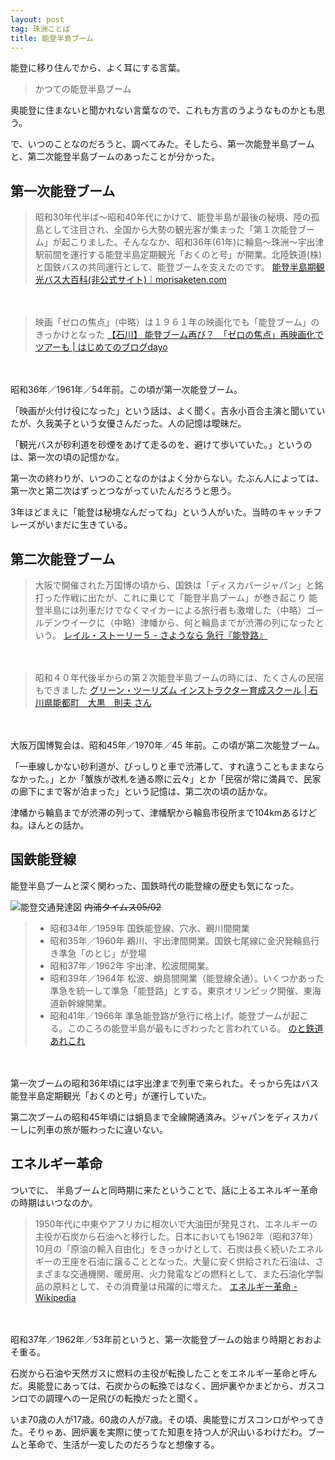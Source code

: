 ```yaml
---
layout: post
tag: 珠洲ことば
title: 能登半島ブーム
---
```

能登に移り住んでから、よく耳にする言葉。

>かつての能登半島ブーム

奥能登に住まないと聞かれない言葉なので、これも方言のうようなものかとも思う。

で、いつのことなのだろうと、調べてみた。そしたら、第一次能登半島ブームと、第二次能登半島ブームのあったことが分かった。


## 第一次能登ブーム


> 昭和30年代半ば～昭和40年代にかけて、能登半島が最後の秘境、陸の孤島として注目され、全国から大勢の観光客が集まった「第１次能登ブーム」が起こりました。そんななか、昭和36年(61年)に輪島～珠洲～宇出津駅前間を運行する能登半島定期観光「おくのと号」が開業。北陸鉄道(株)と国鉄バスの共同運行として、能登ブームを支えたのです。
> [能登半島期観光バス大百科(非公式サイト)｜morisaketen.com](http://www.geocities.jp/kogata79/u-teikan.html)

　

> 映画「ゼロの焦点」（中略）は１９６１年の映画化でも「能登ブーム」のきっかけとなった
> [【石川】 能登ブーム再び？　「ゼロの焦点」再映画化でツアーも | はじめてのブログdayo](http://hajiblog.jugem.jp/?eid=141)

　

昭和36年／1961年／54年前。この頃が第一次能登ブーム。

「映画が火付け役になった」という話は、よく聞く。吉永小百合主演と聞いていたが、久我美子という女優さんだった。人の記憶は曖昧だ。

「観光バスが砂利道を砂煙をあげて走るのを、避けて歩いていた。」というのは、第一次の頃の記憶かな。

第一次の終わりが、いつのことなのかはよく分からない。たぶん人によっては、第一次と第二次はずっとつながっていたんだろうと思う。

3年ほどまえに「能登は秘境なんだってね」という人がいた。当時のキャッチフレーズがいまだに生きている。


## 第二次能登ブーム


> 大阪で開催された万国博の頃から、国鉄は「ディスカバージャパン」と銘打った作戦に出たが、これに乗じて「能登半島ブーム」が巻き起こり
> 能登半島には列車だけでなくマイカーによる旅行者も激増した（中略）ゴールデンウイークに（中略）津幡から、何と輪島までが渋滞の列になったという。
> [レイル・ストーリー５ - さようなら 急行『能登路』](http://www.ne.jp/asahi/mulberry/mt/rail5/exp-notoji.html)

　

> 昭和４０年代後半からの第２次能登半島ブームの時には、たくさんの民宿もできました
> [グリーン・ツーリズム インストラクター育成スクール | 石川県能都町　大黒　則夫 さん](http://www.kouryu.or.jp/school/sotsu/i0605.html)

　

大阪万国博覧会は、昭和45年／1970年／45 年前。この頃が第二次能登ブーム。

「一車線しかない砂利道が、びっしりと車で渋滞して、すれ違うこともままならなかった。」とか「蟹族が改札を通る際に云々」とか「民宿が常に満員で、民家の廊下にまで客が泊まった」という記憶は、第二次の頃の話かな。

津幡から輪島までが渋滞の列って、津幡駅から輪島市役所まで104kmあるけどね。ほんとの話か。



## 国鉄能登線

能登半島ブームと深く関わった、国鉄時代の能登線の歴史も気になった。

![能登交通発達図](https://kobapan.com/f/23074906992_8814dd251a.jpg)
<s>内浦タイムス05/02</s>

> - 昭和34年／1959年 	国鉄能登線、穴水、鵜川間開業
> - 昭和35年／1960年 	鵜川、宇出津間開業。国鉄七尾線に金沢発輪島行き準急「のとじ」が登場
> - 昭和37年／1962年 	宇出津、松波間開業。
> - 昭和39年／1964年 	松波、蛸島間開業（能登線全通）。いくつかあった準急を統一して準急「能登路」とする。東京オリンピック開催、東海道新幹線開業。
> - 昭和41年／1966年 	準急能登路が急行に格上げ。能登ブームが起こる。このころの能登半島が最もにぎわったと言われている。
> [のと鉄道あれこれ](http://denko-laboratory.ddo.jp/train/noto/noto_other.htm)

　

第一次ブームの昭和36年頃には宇出津まで列車で来られた。そっから先はバス能登半島定期観光「おくのと号」が運行していた。

第二次ブームの昭和45年頃には蛸島まで全線開通済み。ジャパンをディスカバーしに列車の旅が賑わったに違いない。



## エネルギー革命

ついでに、
半島ブームと同時期に来たということで、話に上るエネルギー革命の時期はいつなのか。

> 1950年代に中東やアフリカに相次いで大油田が発見され、エネルギーの主役が石炭から石油へと移行した。日本においても1962年（昭和37年）10月の「原油の輸入自由化」をきっかけとして、石炭は長く続いたエネルギーの王座を石油に譲ることとなった。大量に安く供給された石油は、さまざまな交通機関、暖房用、火力発電などの燃料として、また石油化学製品の原料として、その消費量は飛躍的に増えた。
> [エネルギー革命 - Wikipedia](https://ja.wikipedia.org/wiki/%E3%82%A8%E3%83%8D%E3%83%AB%E3%82%AE%E3%83%BC%E9%9D%A9%E5%91%BD#.E6.97.A5.E6.9C.AC.E3.81.AE.E3.82.A8.E3.83.8D.E3.83.AB.E3.82.AE.E3.83.BC.E9.9D.A9.E5.91.BD)

　

昭和37年／1962年／53年前というと、第一次能登ブームの始まり時期とおおよそ重る。

石炭から石油や天然ガスに燃料の主役が転換したことをエネルギー革命と呼んだ。奥能登にあっては、石炭からの転換ではなく、囲炉裏やかまどから、ガスコンロでの調理への一足飛びの転換だったと聞く。

いま70歳の人が17歳。60歳の人が7歳。その頃、奥能登にガスコンロがやってきた。そりゃあ、囲炉裏を実際に使ってた知恵を持つ人が沢山いるわけだわ。ブームと革命で、生活が一変したのだろうなと想像する。

